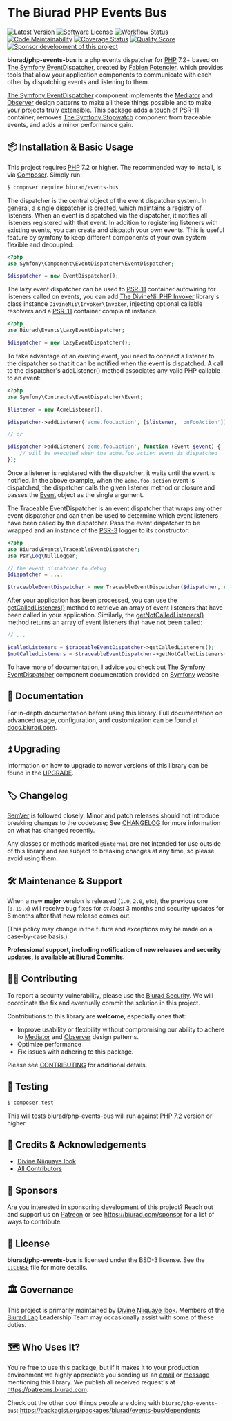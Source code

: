 # The Biurad PHP Events Bus

[![Latest Version](https://img.shields.io/packagist/v/biurad/events-bus.svg?style=flat-square)](https://packagist.org/packages/biurad/events-bus)
[![Software License](https://img.shields.io/badge/License-BSD--3-brightgreen.svg?style=flat-square)](LICENSE)
[![Workflow Status](https://img.shields.io/github/workflow/status/biurad/php-events-bus/Tests?style=flat-square)](https://github.com/biurad/php-events-bus/actions?query=workflow%3ATests)
[![Code Maintainability](https://img.shields.io/codeclimate/maintainability/biurad/php-events-bus?style=flat-square)](https://codeclimate.com/github/biurad/php-events-bus)
[![Coverage Status](https://img.shields.io/codecov/c/github/biurad/php-events-bus?style=flat-square)](https://codecov.io/gh/biurad/php-events-bus)
[![Quality Score](https://img.shields.io/scrutinizer/g/biurad/php-events-bus.svg?style=flat-square)](https://scrutinizer-ci.com/g/biurad/php-events-bus)
[![Sponsor development of this project](https://img.shields.io/badge/sponsor%20this%20package-%E2%9D%A4-ff69b4.svg?style=flat-square)](https://biurad.com/sponsor)

**biurad/php-events-bus** is a php events dispatcher for [PHP] 7.2+ based on [The Symfony EventDispatcher][symfony-event-dispatcher], created by [Fabien Potencier][@fabpot]. which provides tools that allow your application components to communicate with each other by dispatching events and listening to them.

[The Symfony EventDispatcher][symfony-event-dispatcher] component implements the [Mediator](https://en.wikipedia.org/wiki/Mediator_pattern) and [Observer](https://en.wikipedia.org/wiki/Observer_pattern) design patterns to make all these things possible and to make your projects truly extensible. This package adds a touch of [PSR-11] container, removes [The Symfony Stopwatch][symfony-stopwatch] component from traceable events, and adds a minor performance gain.

## 📦 Installation & Basic Usage

This project requires [PHP] 7.2 or higher. The recommended way to install, is via [Composer]. Simply run:

```bash
$ composer require biurad/events-bus
```

The dispatcher is the central object of the event dispatcher system. In general, a single dispatcher is created, which maintains a registry of listeners. When an event is dispatched via the dispatcher, it notifies all listeners registered with that event. In addition to registering listeners with existing events, you can create and dispatch your own events. This is useful feature by symfony to keep different components of your own system flexible and decoupled:

```php
<?php
use Symfony\Component\EventDispatcher\EventDispatcher;

$dispatcher = new EventDispatcher();
```

The lazy event dispatcher can be used to [PSR-11] container autowiring for listeners called on events, you can add [The DivineNii PHP Invoker][divinenii-php-invoker] library's class instance `DivineNii\Invoker\Invoker`, injecting optional callable resolvers and a [PSR-11] container complaint instance.

```php
<?php
use Biurad\Events\LazyEventDispatcher;

$dispatcher = new LazyEventDispatcher();
```

To take advantage of an existing event, you need to connect a listener to the dispatcher so that it can be notified when the event is dispatched. A call to the dispatcher's addListener() method associates any valid PHP callable to an event:

```php
<?php
use Symfony\Contracts\EventDispatcher\Event;

$listener = new AcmeListener();

$dispatcher->addListener('acme.foo.action', [$listener, 'onFooAction']);

// or

$dispatcher->addListener('acme.foo.action', function (Event $event) {
    // will be executed when the acme.foo.action event is dispatched
});
```

Once a listener is registered with the dispatcher, it waits until the event is notified. In the above example, when the `acme.foo.action` event is dispatched, the dispatcher calls the given listener method or closure and passes the [Event](http://api.symfony.com/master/Symfony/Contracts/EventDispatcher/Event.html) object as the single argument.

The Traceable EventDispatcher is an event dispatcher that wraps any other event dispatcher and can then be used to determine which event listeners have been called by the dispatcher. Pass the event dispatcher to be wrapped and an instance of the [PSR-3] logger to its constructor:

```php
<?php
use Biurad\Events\TraceableEventDispatcher;
use Psr\Log\NullLogger;

// the event dispatcher to debug
$dispatcher = ...;

$traceableEventDispatcher = new TraceableEventDispatcher($dispatcher, new NullLogger());
```
After your application has been processed, you can use the [getCalledListeners()](http://api.symfony.com/master/Symfony/Component/EventDispatcher/Debug/TraceableEventDispatcher.html#method_getCalledListeners) method to retrieve an array of event listeners that have been called in your application. Similarly, the [getNotCalledListeners()](http://api.symfony.com/master/Symfony/Component/EventDispatcher/Debug/TraceableEventDispatcher.html#method_getNotCalledListeners) method returns an array of event listeners that have not been called:

```php
// ...

$calledListeners = $traceableEventDispatcher->getCalledListeners();
$notCalledListeners = $traceableEventDispatcher->getNotCalledListeners();
```

To have more of documentation, I advice you check out [The Symfony EventDispatcher][symfony-event-dispatcher] component documentation provided on [Symfony](https://symfony.com) website.

## 📓 Documentation

For in-depth documentation before using this library. Full documentation on advanced usage, configuration, and customization can be found at [docs.biurad.com][docs].

## ⏫ Upgrading

Information on how to upgrade to newer versions of this library can be found in the [UPGRADE].

## 🏷️ Changelog

[SemVer](http://semver.org/) is followed closely. Minor and patch releases should not introduce breaking changes to the codebase; See [CHANGELOG] for more information on what has changed recently.

Any classes or methods marked `@internal` are not intended for use outside of this library and are subject to breaking changes at any time, so please avoid using them.

## 🛠️ Maintenance & Support

When a new **major** version is released (`1.0`, `2.0`, etc), the previous one (`0.19.x`) will receive bug fixes for _at least_ 3 months and security updates for 6 months after that new release comes out.

(This policy may change in the future and exceptions may be made on a case-by-case basis.)

**Professional support, including notification of new releases and security updates, is available at [Biurad Commits][commit].**

## 👷‍♀️ Contributing

To report a security vulnerability, please use the [Biurad Security](https://security.biurad.com). We will coordinate the fix and eventually commit the solution in this project.

Contributions to this library are **welcome**, especially ones that:

- Improve usability or flexibility without compromising our ability to adhere to [Mediator](https://en.wikipedia.org/wiki/Mediator_pattern) and [Observer](https://en.wikipedia.org/wiki/Observer_pattern) design patterns.
- Optimize performance
- Fix issues with adhering to this package.

Please see [CONTRIBUTING] for additional details.

## 🧪 Testing

```bash
$ composer test
```

This will tests biurad/php-events-bus will run against PHP 7.2 version or higher.

## 👥 Credits & Acknowledgements

- [Divine Niiquaye Ibok][@divineniiquaye]
- [All Contributors][]

## 🙌 Sponsors

Are you interested in sponsoring development of this project? Reach out and support us on [Patreon](https://www.patreon.com/biurad) or see <https://biurad.com/sponsor> for a list of ways to contribute.

## 📄 License

**biurad/php-events-bus** is licensed under the BSD-3 license. See the [`LICENSE`](LICENSE) file for more details.

## 🏛️ Governance

This project is primarily maintained by [Divine Niiquaye Ibok][@divineniiquaye]. Members of the [Biurad Lap][] Leadership Team may occasionally assist with some of these duties.

## 🗺️ Who Uses It?

You're free to use this package, but if it makes it to your production environment we highly appreciate you sending us an [email] or [message] mentioning this library. We publish all received request's at <https://patreons.biurad.com>.

Check out the other cool things people are doing with `biurad/php-events-bus`: <https://packagist.org/packages/biurad/events-bus/dependents>

[PHP]: https://php.net
[Composer]: https://getcomposer.org
[@divineniiquaye]: https://github.com/divineniiquaye
[docs]: https://docs.biurad.com/php-events-bus
[commit]: https://commits.biurad.com/php-events-bus.git
[UPGRADE]: UPGRADE-1.x.md
[CHANGELOG]: CHANGELOG-0.x.md
[CONTRIBUTING]: ./.github/CONTRIBUTING.md
[All Contributors]: https://github.com/biurad/php-events-bus/contributors
[Biurad Lap]: https://team.biurad.com
[email]: support@biurad.com
[message]: https://projects.biurad.com/message
[PSR-3]: http://www.php-fig.org/psr/psr-3/
[PSR-11]: http://www.php-fig.org/psr/psr-11/
[divinenii-php-invoker]: https://github.com/divineniiquaye/php-invoker
[@fabpot]: https://github.com/fabpot
[symfony-event-dispatcher]: https://github.com/symfony/event-dispatcher
[symfony-stopwatch]: https://github.com/symfony/stopwatch
